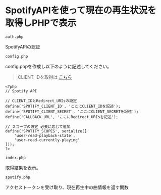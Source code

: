 # SpotifyAPIを使って現在の再生状況を取得しPHPで表示


`auth.php`

SpotifyAPIの認証

`config.php`

config.phpを作成し以下のように記述してください。

> CLIENT_IDを取得は [こちら](https://developer.spotify.com/dashboard)

```
<?php
// Spotify API

// CLIENT_IDとRedirect_URIsの設定
define('SPOTIFY_CLIENT_ID', 'ここにCLIENT_IDを記述');
define('SPOTIFY_CLIENT_SECRET', 'ここにCLIENT_SECRETを記述');
define('CALLBACK_URL', 'ここにRedirect_URIsを記述');

// スコープの設定 必要に応じて追加
define('SPOTIFY_SCOPES', serialize([
    'user-read-playback-state',
    'user-read-currently-playing'
]));
?>
```

`index.php`

取得結果を表示。

`spotify.php`

アクセストークンを受け取り、現在再生中の曲情報を返す関数